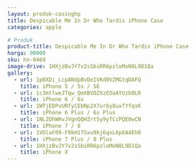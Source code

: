 ```yaml
---
layout: produk-casinghp
title: Despicable Me In Dr Who Tardis iPhone Case
categories: apple

# Produk
product-title: Despicable Me In Dr Who Tardis iPhone Case
harga: 90000
sku: hn-0469
image-drive: 1HXjzBvJY7v2sSbiRR6pzloMoN8L9D1Qa
gallery:
  - url: 1pBXDi_LcpANdpBvDeIVKd0VZMGtqDAFQ
    title: iPhone 5 / 5s / SE
  - url: 1c3mtlweJTqw_QmXBVOZXzEOaAYUzb0LR
    title: iPhone 6 / 6s
  - url: 1WTjEDPvURfyCEbNp2X7urby8uxfYfqsK
    title: iPhone 6 Plus / 6s Plus
  - url: 1NLZOhWHvJVgnQQHZrt5y9yTCcPQE0wCN
    title: iPhone 7 / 8
  - url: 1VDlaF09-F9kH17Sxu9kj6qxL6p6A4Eh0
    title: iPhone 7 Plus / 8 Plus
  - url: 1HXjzBvJY7v2sSbiRR6pzloMoN8L9D1Qa
    title: iPhone X
---
```

